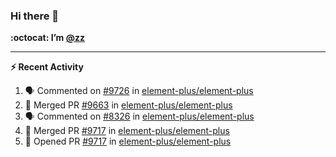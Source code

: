 ### Hi there 👋

**:octocat: I’m [@zz](https://github.com/holazz)**

---

**:zap: Recent Activity**

<!--START_SECTION:activity-->
1. 🗣 Commented on [#9726](https://github.com/element-plus/element-plus/issues/9726) in [element-plus/element-plus](https://github.com/element-plus/element-plus)
2. 🎉 Merged PR [#9663](https://github.com/element-plus/element-plus/pull/9663) in [element-plus/element-plus](https://github.com/element-plus/element-plus)
3. 🗣 Commented on [#8326](https://github.com/element-plus/element-plus/issues/8326) in [element-plus/element-plus](https://github.com/element-plus/element-plus)
4. 🎉 Merged PR [#9717](https://github.com/element-plus/element-plus/pull/9717) in [element-plus/element-plus](https://github.com/element-plus/element-plus)
5. 💪 Opened PR [#9717](https://github.com/element-plus/element-plus/pull/9717) in [element-plus/element-plus](https://github.com/element-plus/element-plus)
<!--END_SECTION:activity-->
